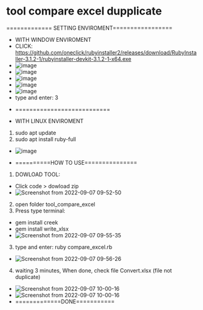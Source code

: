 # tool compare excel dupplicate

============= SETTING ENVIROMENT=================
+ WITH WINDOW ENVIROMENT
+ CLICK: https://github.com/oneclick/rubyinstaller2/releases/download/RubyInstaller-3.1.2-1/rubyinstaller-devkit-3.1.2-1-x64.exe
+ ![image](https://user-images.githubusercontent.com/54847531/188776648-a15a3356-473a-4bc8-80ec-d8f64374c918.png)
+ ![image](https://user-images.githubusercontent.com/54847531/188776655-2780f2cf-628a-4c08-b6cc-0d20b5fd87c5.png)
+ ![image](https://user-images.githubusercontent.com/54847531/188776660-ef18ec25-b6ed-4d2c-9f99-50a1215db62f.png)
+ ![image](https://user-images.githubusercontent.com/54847531/188776677-2b95f14f-0325-4035-8e3f-961380643c30.png)
+ ![image](https://user-images.githubusercontent.com/54847531/188776684-3f961c28-8355-49e3-a505-8bc565a6bfe0.png)
+ type and enter: 3
* ===========================
+ WITH LINUX ENVIROMENT
1. sudo apt update
2. sudo apt install ruby-full
+ ![image](https://user-images.githubusercontent.com/54847531/188776811-03818505-6d9a-45d3-a589-6f3aff772bc5.png)
* ==========HOW TO USE===============
1. DOWLOAD TOOL: 
+ Click code > dowload zip
+ ![Screenshot from 2022-09-07 09-52-50](https://user-images.githubusercontent.com/54847531/188778280-5df5ed50-c260-48cc-8626-bd94c2e29678.png)
2. open folder tool_compare_excel
3. Press type terminal: 
+ gem install creek
+ gem install write_xlsx
+ ![Screenshot from 2022-09-07 09-55-35](https://user-images.githubusercontent.com/54847531/188778498-17f1944c-d882-4c52-82ba-003ea3154158.png)
3. type and enter: ruby compare_excel.rb 
+ ![Screenshot from 2022-09-07 09-56-26](https://user-images.githubusercontent.com/54847531/188778599-10e82244-cfbe-4921-b920-bf161268caff.png)
4. waiting 3 minutes, When done, check file Convert.xlsx (file not duplicate)
+ ![Screenshot from 2022-09-07 10-00-16](https://user-images.githubusercontent.com/54847531/188779039-2d92c2bc-7b99-4a5a-81b4-b9487105026c.png)
+ ![Screenshot from 2022-09-07 10-00-16](https://user-images.githubusercontent.com/54847531/188779169-4958384b-8ccf-4acd-a4ab-efe135b8df5f.png)
+ =============DONE===========

